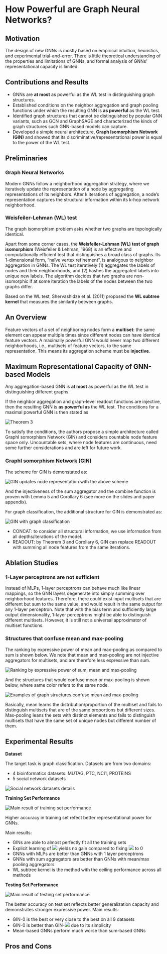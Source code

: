 # How Powerful are Graph Neural Networks?

## Motivation

The design of new GNNs is mostly based on empirical intuition, heuristics, and experimental trial-and-error. There is little theoretical understanding of the properties and limitations of GNNs, and formal analysis of GNNs’ representational capacity is limited.

## Contributions and Results
* GNNs are __at most__ as powerful as the WL test in distinguishing graph structures.
* Established conditions on the neighbor aggregation and graph pooling functions under which the resulting GNN is __as powerful__ as the WL test.
* Identified graph structures that cannot be distinguished by popular GNN variants, such as GCN and GraphSAGE and characterized the kinds of graph structures such GNN-based models can capture. 
* Developed a simple neural architecture, **Graph Isomorphism Network (GIN)** and showed that its discriminative/representational power is equal to the power of the WL test.

## Preliminaries

### Graph Neural Networks

Modern GNNs follow a neighborhood aggregation strategy, where we iteratively update the representation of a node by aggregating representations of its neighbors. After k iterations of aggregation, a node’s representation captures the structural information within its k-hop network neighborhood.

### Weisfeiler-Lehman (WL) test

The graph isomorphism problem asks whether two graphs are topologically identical. 

Apart from some corner cases, the **Weisfeiler-Lehman (WL) test of graph isomorphism** (Weisfeiler & Lehman, 1968) is an effective and computationally efficient test that distinguishes a broad class of graphs. Its 1-dimensional form, “naïve vertex refinement”, is analogous to neighbor aggregation in GNNs. The WL test iteratively (1) aggregates the labels of nodes and their neighborhoods, and (2) hashes the aggregated labels into unique new labels. The algorithm decides that two graphs are non-isomorphic if at some iteration the labels of the nodes between the two graphs differ.

Based on the WL test, Shervashidze et al. (2011) proposed the **WL subtree kernel** that measures the similarity between graphs. 

## An Overview

Feature vectors of a set of neighboring nodes form a **multiset**: the same element can appear multiple times since different nodes can have identical feature vectors. A maximally powerful GNN would never map two different neighborhoods, i.e., multisets of feature vectors, to the same representation. This means its
aggregation scheme must be **injective**. 

## Maximum Representational Capacity of GNN-based Models

Any aggregation-based GNN is __at most__ as powerful as the WL test in distinguishing different graphs. 

If the neighbor aggregation and graph-level readout functions are injective, then the resulting GNN is __as powerful as__ the WL test. The conditions for a maximal powerful GNN is then stated as 

![Theorem 3](fig/Theorem3.png)

To satisfy the conditions, the authors propose a simple architecture called GraphI somorphism Network (GIN) and considers countable node feature space only. Uncountable sets, where node features are continuous, need some further considerations and are left for future work.

### GraphI somorphism Network (GIN)

The scheme for GIN is demonstated as:

![GIN updates node representation with the above scheme](fig/GIN.png)

And the injectiveness of the sum aggregator and the combine function is proven with Lemma 5 and Corollary 6 (see more on the slides and paper appendix).

For graph classification, the additional structure for GIN is demonstrated as:

![GIN with graph classification](fig/GIN_Graph_Classification.png)

* CONCAT: to consider all structural information, we use information from all depths/iterations of the model.
* READOUT: by Theorem 3 and Corollary 6, GIN can replace READOUT with summing all node features from the same iterations.

## Ablation Studies

### 1-Layer perceptrons are not sufficient

Instead of MLPs, 1-layer perceptrons can behave much like linear mappings, so the GNN layers degenerate into simply summing over neighborhood features. Therefore, there could exist input multisets that are different but sum to the same value, and would result in the same output for any 1-layer perceptron. Note that with the bias term and sufficiently large output dimensionality, 1-layer perceptrons might be able to distinguish different multisets. However, it is still not a universal approximator of multiset functions.

### Structures that confuse mean and max-pooling

The ranking by expressive power of mean and max-pooling as compared to sum is shown below. We note that mean and max-pooling are not injective aggregators for multisets, and are therefore less expressive than sum.

![Ranking by expressive power of sum, mean and max-pooling](fig/Figure_2.png)

And the structures that would confuse mean or max-pooling is shown below, where same color refers to the same node.

![Examples of graph structures confuse mean and max-pooling](fig/Figure_3.png)

Basically, mean learns the distribution/proportion of the multiset and fails to distinguish multisets that are of the same proportions but different sizes. Max-pooling leans the sets with distinct elements and fails to distinguish multisets that have the same set of unique nodes but different number of them.


## Experimental Results

**Dataset**

The target task is graph classification. Datasets are from two domains:
* 4 bioinformatics datasets: MUTAG, PTC, NCI1, PROTEINS
* 5 social network datasets
  
![Social network datasets details](fig/datasets.png)

**Training Set Performance**

![Main result of training set performance](fig/figure4.png)

Higher accuracy in training set refect better representational power for GNNs. 

Main results:
* GINs are able to almost perfectly fit all the training sets
* Explicit learning of <img src="https://render.githubusercontent.com/render/math?math=\epsilon"> yields no gain compared to fixing <img src="https://render.githubusercontent.com/render/math?math=\epsilon"> to 0
* GNNs with MLPs are better than GNNs with 1 layer perceptrons
* GNNs with sum aggregators are better than GNNs with mean/max pooling aggregators
* WL subtree kernel is the method with the ceiling performance across all methods

**Testing Set Performance**

![Main result of testing set performance](fig/table1.png)

The better accuracy on test set reflects better generalization capacity and demonstrates stronger expressive power. Main results:
* GIN-0 is the best or very close to the best on all 9 datasets
* GIN-0 is better than GIN-<img src="https://render.githubusercontent.com/render/math?math=\epsilon"> due to its simplicity
* Mean-based GNNs perform much worse than sum-based GNNs

## Pros and Cons

